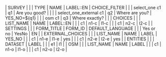 | SURVEY  |
|   | TYPE                   | NAME | LABEL::EN      | CHOICE_FILTER |
|   | select_one c1          | q1   | Are you good?  |               |
|   | select_one_external c1 | q2   | Where are you? | YES_NO=${q1}  |
|   | osm c1                 | q3   | Where exactly? |               |
| CHOICES |
|   | LIST_NAME | NAME | LABEL::EN  |
|   | c1        | n1-c | l1-c       |
|   | c1        | n2-c | l2-c       |
| SETTINGS | 
|   | FORM_TITLE | FORM_ID | DEFAULT_LANGUAGE |
|   | Yes or no  | YesNo   | EN               |
| EXTERNAL_CHOICES |
|   | LIST_NAME | NAME | LABEL | YES_NO |
|   | c1        | n1-e | l1-e  | yes    |
|   | c1        | n2-e | l2-e  | yes    |
| ENTITIES |
|   | DATASET | LABEL |
|   | e1      | l1    |
| OSM |
|   | LIST_NAME | NAME | LABEL |
|   | c1        | n1-o | l1-o  |
|   | c1        | n2-o | l2-o  |
